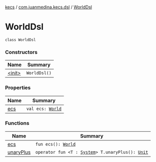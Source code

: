 [kecs](../../index.md) / [com.juanmedina.kecs.dsl](../index.md) / [WorldDsl](./index.md)

# WorldDsl

`class WorldDsl`

### Constructors

| Name | Summary |
|---|---|
| [&lt;init&gt;](-init-.md) | `WorldDsl()` |

### Properties

| Name | Summary |
|---|---|
| [ecs](ecs.md) | `val ecs: `[`World`](../../com.juanmedina.kecs.world/-world/index.md) |

### Functions

| Name | Summary |
|---|---|
| [ecs](ecs.md) | `fun ecs(): `[`World`](../../com.juanmedina.kecs.world/-world/index.md) |
| [unaryPlus](unary-plus.md) | `operator fun <T : `[`System`](../../com.juanmedina.kecs.system/-system/index.md)`> T.unaryPlus(): `[`Unit`](https://kotlinlang.org/api/latest/jvm/stdlib/kotlin/-unit/index.html) |
